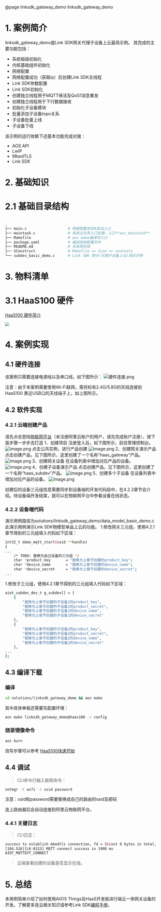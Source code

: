 @page linksdk_gateway_demo linksdk_gateway_demo

# 1. 案例简介
linksdk_gateway_demo是Link SDK网关代理子设备上云最简示例。
其完成的主要功能包括：
- 系统板级初始化
- 内核基础组件初始化
- 网络配置
- 网络配置成功（获取ip）后创建Link SDK主线程
- Link SDK参数配置
- Link SDK初始化
- 创建独立线程用于MQTT保活及QoS1消息重发
- 创建独立线程用于下行数据接收
- 初始化子设备模块
- 批量添加子设备topo关系
- 子设备批量上线
- 子设备下线

该示例的运行依赖下述基本功能完成对接：
- AOS API
- LwIP
- MbedTLS
- Link SDK

# 2. 基础知识

# 2.1 基础目录结构
```sh

.
├── main.c                   # 网络配置及SDK启动入口
├── maintask.c               # 系统主任务入口处理，入口**aos_maintask**
├── Makefile                 # aos make编译时入口
├── package.yaml             # 编译系统配置文件
├── README.md                # 本说明文档
├── SConstruct               # Makefile => Scon => aostools
└── subdev_basic_demo.c      # Link SDK 网关(代理子设备上云)演示示例
```

# 3. 物料清单

# 3.1 HaaS100 硬件

[HaaS100 硬件简介](https://help.aliyun.com/document_detail/184426.html)

<img src="https://img.alicdn.com/imgextra/i4/O1CN01XxD6Xo217CB3FZnEU_!!6000000006937-2-tps-746-497.png" style="zoom:80%;" />

# 4. 案例实现

## 4.1 硬件连接
该案例只需要连接电源线以及串口线，如下图所示：
![硬件连接.png](https://img.alicdn.com/imgextra/i3/O1CN01tPYjF31bqpdGkFbdD_!!6000000003517-0-tps-4032-3024.jpg)

注意：由于本案例需要使用Wi-Fi联网，需将标有2.4G/5.8G的天线连接到HaaS100 靠近USB口的天线端子上，如上图所示。
## 4.2 软件实现
### 4.2.1 云端创建产品
请先点击登陆[物联网平台](https://www.aliyun.com/product/iot/iot_instc_public_cn)（未注册阿里云账户的用户，请先完成账户注册），按下面步骤一步步去打造
1、创建项目
注册登入后，如下图所示，前往管理控制台。
![image.png](https://img.alicdn.com/imgextra/i4/O1CN01BN7DMd1IibotD78f6_!!6000000000927-2-tps-1308-490.png#align=left&display=inline&height=170&margin=%5Bobject%20Object%5D&name=image.png&originHeight=490&originWidth=1308&size=276942&status=done&style=none&width=453#align=left&display=inline&height=490&margin=%5Bobject%20Object%5D&originHeight=490&originWidth=1308&status=done&style=none&width=1308)
点击公共实例，进行产品创建
![image.png](https://img.alicdn.com/imgextra/i2/O1CN01AjRz9z294Sk2dsMXe_!!6000000008014-2-tps-1328-792.png#align=left&display=inline&height=302&margin=%5Bobject%20Object%5D&name=image.png&originHeight=792&originWidth=1328&size=142752&status=done&style=none&width=506#align=left&display=inline&height=792&margin=%5Bobject%20Object%5D&originHeight=792&originWidth=1328&status=done&style=none&width=1328)
2、创建网关演示产品
点击创建产品，见下图所示，这里创建了一个名称“haas_gateway”产品。
![image.png](https://img.alicdn.com/imgextra/i1/O1CN01vpxC1F1FQnZfx4Znh_!!6000000000482-2-tps-1470-1788.png#align=left&display=inline&height=239&margin=%5Bobject%20Object%5D&name=image.png&originHeight=600&originWidth=1490&size=211557&status=done&style=none&width=594)
3、创建网关设备
在设备列表中增加对应产品的设备。
![image.png](https://img.alicdn.com/imgextra/i2/O1CN01a8mOHP1zd8ZL5UYE0_!!6000000006736-2-tps-1392-624.png#align=left&display=inline&height=247&margin=%5Bobject%20Object%5D&name=image.png&originHeight=874&originWidth=1910&size=364503&status=done&style=none&width=540)
4、创建子设备演示产品
点击创建产品，见下图所示，这里创建了一个名称“haas_subdev”产品。
![image.png](https://img.alicdn.com/imgextra/i3/O1CN01ur5LgC1h3GSlStLvf_!!6000000004221-2-tps-1504-1764.png#align=left&display=inline&height=239&margin=%5Bobject%20Object%5D&name=image.png&originHeight=600&originWidth=1490&size=211557&status=done&style=none&width=594)
5、创建多个子设备
在设备列表中增加对应产品的设备。
![image.png](https://img.alicdn.com/imgextra/i4/O1CN019rocNe1hsYp8IBufJ_!!6000000004333-2-tps-1816-738.png#align=left&display=inline&height=247&margin=%5Bobject%20Object%5D&name=image.png&originHeight=874&originWidth=1910&size=364503&status=done&style=none&width=540)

创建后的设备三元组信息需要同步到设备端的开发代码段中，在4.2.2章节会介绍。待设备端开发结束，就可以在物联网平台中参看设备在线状态。
### 4.2.2 设备端代码
演示用例路径为solutions/linksdk_gateway_demo/data_model_basic_demo.c 此演示用例演示Link SDK物模型单品上云的功能。
1.修改网关三元组，使用4.2.1章节得到的三元组填入代码如下区域：
```sh
int32_t demo_mqtt_start(void **handle)
{
...
    /* TODO: 替换为自己设备的三元组 */
    char *product_key       = "替换为上章节创建的product_key";
    char *device_name       = "替换为上章节创建的device_name";
    char *device_secret     = "替换为上章节创建的device_secret";
...
```
1.修改子三元组，使用4.2.1章节得到的三元组填入代码如下区域：
```sh
aiot_subdev_dev_t g_subdev[] = {
    {
        "替换为上章节创建的子设备1的product_key",
        "替换为上章节创建的子设备1的product_secret",
        "替换为上章节创建的子设备1的device_name",
        "替换为上章节创建的子设备1的device_secret"
    },
    {
        "替换为上章节创建的子设备2的product_key",
        "替换为上章节创建的子设备2的product_secret",
        "替换为上章节创建的子设备2的device_name",
        "替换为上章节创建的子设备2的device_secret"
    },
...
};
```
## 4.3 编译下载
### 编译
```sh
cd solutions/linksdk_gateway_demo && aos make
```
其中具体单板还需要先配置环境：
```sh
aos make linksdk_gateway_demo@haas100 -c config
```

### 烧录镜像命令
```sh
aos burn
```

烧写步骤可以参考 [HaaS100快速开始](https://help.aliyun.com/document_detail/184184.html?spm=a2c4g.11186623.6.642.717c6489icKeP3)

## 4.4 调试

> CLI命令行输入联网命令：
```sh
netmgr -t wifi -c ssid password
```
注意：ssid和password需要替换成自己的路由的ssid及密码

连上路由器后会自动连接到阿里云物联网平台。

### 4.4.1 关键日志
> CLI日志：
```sh
success to establish mbedtls connection, fd = 3(cost 0 bytes in total, max used 0 bytes)
[104.526][LK-0313] MQTT connect success in 1908 ms
AIOT_MQTTEVT_CONNECT
```
> 云端查看创建的设备是否显示在线。

# 5. 总结
本用例简单介绍了如何使用AliOS Things及HaaS开发板进行端云一体网关设备的开发。了解更多连云相关知识请参考Link SDK[编程手册](https://help.aliyun.com/document_detail/163772.html?spm=a2c4g.11186623.6.576.50e76ba7rkfLbp)。
